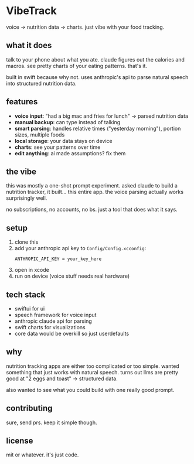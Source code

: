 # VibeTrack

voice → nutrition data → charts. just vibe with your food tracking.

## what it does

talk to your phone about what you ate. claude figures out the calories and macros. see pretty charts of your eating patterns. that's it.

built in swift because why not. uses anthropic's api to parse natural speech into structured nutrition data.

## features

- **voice input**: "had a big mac and fries for lunch" → parsed nutrition data
- **manual backup**: can type instead of talking
- **smart parsing**: handles relative times ("yesterday morning"), portion sizes, multiple foods
- **local storage**: your data stays on device
- **charts**: see your patterns over time
- **edit anything**: ai made assumptions? fix them

## the vibe

this was mostly a one-shot prompt experiment. asked claude to build a nutrition tracker, it built... this entire app. the voice parsing actually works surprisingly well.

no subscriptions, no accounts, no bs. just a tool that does what it says.

## setup

1. clone this
2. add your anthropic api key to `Config/Config.xcconfig`:
   ```
   ANTHROPIC_API_KEY = your_key_here
   ```
3. open in xcode
4. run on device (voice stuff needs real hardware)

## tech stack

- swiftui for ui
- speech framework for voice input
- anthropic claude api for parsing
- swift charts for visualizations
- core data would be overkill so just userdefaults

## why

nutrition tracking apps are either too complicated or too simple. wanted something that just works with natural speech. turns out llms are pretty good at "2 eggs and toast" → structured data.

also wanted to see what you could build with one really good prompt.

## contributing

sure, send prs. keep it simple though.

## license

mit or whatever. it's just code.
